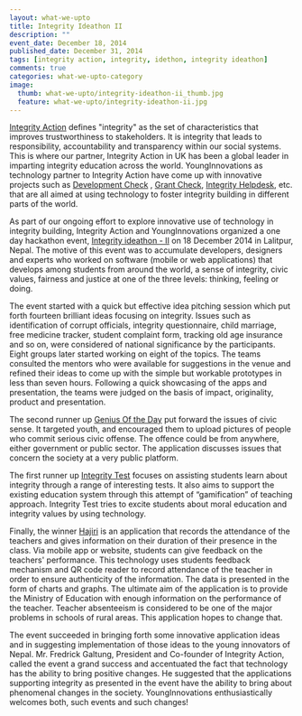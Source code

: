 ```yaml
---
layout: what-we-upto 
title: Integrity Ideathon II
description: ""
event_date: December 18, 2014
published_date: December 31, 2014
tags: [integrity action, integrity, idethon, integrity ideathon]
comments: true
categories: what-we-upto-category
image:
  thumb: what-we-upto/integrity-ideathon-ii_thumb.jpg
  feature: what-we-upto/integrity-ideathon-ii.jpg
---
```


[Integrity Action](http://www.integrityaction.org/) defines "integrity" as the set of characteristics that improves trustworthiness to stakeholders. It is integrity that leads to responsibility, accountability and transparency within our social systems. This is where our partner, Integrity Action in UK has been a global leader in imparting integrity education across the world.  YoungInnovations as technology partner to Integrity Action have come up with innovative projects such as [Development Check](http://www.developmentcheck.org/) , [Grant Check](http://www.grantcheck.net), [Integrity Helpdesk](http://helpdesk.integrityaction.org/), etc. that are all aimed at using technology to foster integrity building in different parts of the world. 

As part of our ongoing effort to explore innovative use of technology in integrity building, Integrity Action and YoungInnovations organized a one day hackathon event, [Integrity ideathon - II](http://events.yipl.com.np/ideathon-2/) on 18 December 2014 in Lalitpur, Nepal. The motive of this event was to accumulate developers, designers and experts who worked on software (mobile or web applications) that develops among students from around the world, a sense of integrity, civic values, fairness and justice at one of the three levels: thinking, feeling or doing.

The event started with a quick but effective idea pitching session which put forth fourteen brilliant ideas focusing on integrity. Issues such as identification of corrupt officials, integrity questionnaire, child marriage, free medicine tracker, student complaint form, tracking old age insurance and so on, were considered of national significance by the participants. Eight groups later started working on eight of the topics. The teams consulted the mentors who were available for suggestions in the venue and refined their ideas to come up with the simple but workable prototypes in less than seven hours. Following a quick showcasing of the apps and presentation, the teams were judged on the basis of impact, originality, product and presentation. 

The second runner up [Genius Of the Day](https://ideathon2.hackpad.com/Genius-Of-the-Day-6RAVbQdeTOC) put forward the issues of civic sense. It targeted youth, and encouraged them to upload pictures of people who commit serious civic offense. The offence could be from anywhere, either government or public sector. The application discusses  issues that concern the society at a very public platform.  

The first runner up [Integrity Test](https://ideathon2.hackpad.com/Ngv0dt3GT44#Integrity-Test) focuses on assisting students learn about integrity through a range of interesting tests. It also aims to support the existing education system through this attempt of “gamification” of teaching approach. Integrity Test tries to excite students about moral education and integrity values by using technology.

Finally, the winner [Hajiri](https://ideathon2.hackpad.com/L5L3kiSJzrT#Hajiri) is an application that records the attendance of the teachers and gives information on their duration of their presence in the class. Via mobile app or website, students can give feedback on the teachers' performance. This technology uses students feedback mechanism and QR code reader to record attendance of the teacher in order to ensure authenticity of the information. The data is presented in the form of charts and graphs. The ultimate aim of the application is to provide the Ministry of Education with enough information on the performance of the teacher. Teacher absenteeism is considered to be one of the major problems in schools of rural areas. This application hopes to change that.

The event succeeded in bringing forth some innovative application ideas and in suggesting implementation of those ideas to the young innovators of Nepal. Mr. Fredrick Galtung, President and Co-founder of Integrity Action, called the event a grand success and accentuated the fact that technology has the ability to bring positive changes. He suggested that the applications supporting integrity as presented in the event have the ability to bring about phenomenal changes in the society. YoungInnovations enthusiastically welcomes both, such events and such changes!